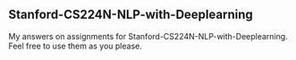 ## Stanford-CS224N-NLP-with-Deeplearning

My answers on assignments for Stanford-CS224N-NLP-with-Deeplearning. Feel free to use them as you please.